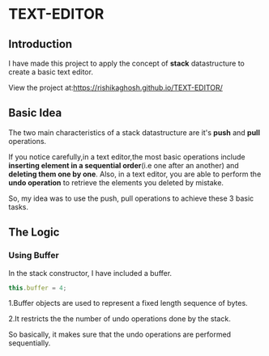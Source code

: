 # TEXT-EDITOR
## Introduction
I have made this project to apply the concept of **stack** datastructure to create a basic text editor.

View the project at:https://rishikaghosh.github.io/TEXT-EDITOR/
## Basic Idea
The two main characteristics of a stack datastructure are it's **push** and **pull** operations.

If you notice carefully,in a text editor,the most basic operations include **inserting element in a sequential order**(i.e one after an another) and **deleting them one by one**.
Also, in a text editor, you are able to perform the **undo operation** to retrieve the elements you deleted by mistake.

So, my idea was to use the push, pull operations to achieve these 3 basic tasks.
## The Logic
### Using Buffer
In the stack constructor, I have included a buffer.
``` js
this.buffer = 4;
```
1.Buffer objects are used to represent a fixed length sequence of bytes.


2.It restricts the the number of undo operations done by the stack.

So basically, it makes sure that the undo operations are performed sequentially.
